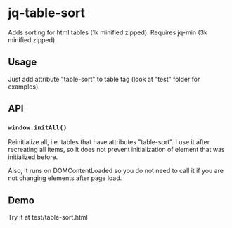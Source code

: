 # jq-table-sort
Adds sorting for html tables (1k minified zipped). Requires jq-min (3k minified zipped).

## Usage

Just add attribute "table-sort" to table tag (look at "test" folder for examples).

## API

### `window.initAll()`
Reinitialize all, i.e. tables that have attributes "table-sort". I use it after recreating all items, so it does not prevent initialization of element that was initialized before.

Also, it runs on DOMContentLoaded so you do not need to call it if you are not changing elements after page load.

## Demo
Try it at test/table-sort.html
